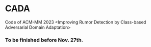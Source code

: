 # CADA
Code of ACM-MM 2023 &lt;Improving Rumor Detection by Class-based Adversarial Domain Adaptation>
### To be finished before Nov. 27th. 

